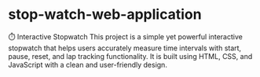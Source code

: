 # stop-watch-web-application
⏱️ Interactive Stopwatch This project is a simple yet powerful interactive stopwatch that helps users accurately measure time intervals with start, pause, reset, and lap tracking functionality. It is built using HTML, CSS, and JavaScript with a clean and user-friendly design.
